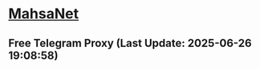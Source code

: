 
# [MahsaNet](https://t.me/mahsa_net)
## Free Telegram Proxy (Last Update: 2025-06-26 19:08:58)

    
